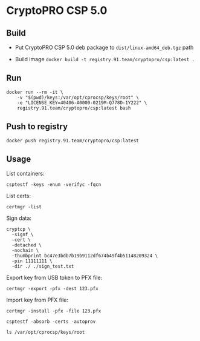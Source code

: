 # CryptoPRO CSP 5.0

## Build

- Put CryptoPRO CSP 5.0 deb package to `dist/linux-amd64_deb.tgz` path

- Build image `docker build -t registry.91.team/cryptopro/csp:latest .`

## Run

```
docker run --rm -it \
    -v "$(pwd)/keys:/var/opt/cprocsp/keys/root" \
    -e "LICENSE_KEY=40406-A0000-0219M-Q778D-1Y222" \
    registry.91.team/cryptopro/csp:latest bash
```

## Push to registry

`docker push registry.91.team/cryptopro/csp:latest`

## Usage

List containers:

`csptestf -keys -enum -verifyc -fqcn`

List certs:

`certmgr -list`

Sign data:

```
cryptcp \
  -signf \
  -cert \
  -detached \
  -nochain \
  -thumbprint bc47e3bdb7b19b9112df674b49f4b51148209324 \
  -pin 11111111 \
  -dir ./ ./sign_test.txt
```

Export key from USB token to PFX file:

`certmgr -export -pfx -dest 123.pfx`

Import key from PFX file:

`certmgr -install -pfx -file 123.pfx`

`csptestf -absorb -certs -autoprov`

`ls /var/opt/cprocsp/keys/root`